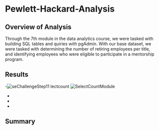 # Pewlett-Hackard-Analysis

## Overview of Analysis
Through the 7th module in the data analytics course, we were tasked with building SQL tables and quiries with pgAdmin.  With our base dataset, we were tasked with determining the number of retiring employees per title, and identifying employees who were eligible to participate in a mentorship program. 

## Results

  -![se![ChallengeStep11](https://user-images.githubusercontent.com/88443672/146457543-12992494-8aa9-4f92-a9b2-c840c1d1dec7.png)
lectcount](https://user-images.githubusercontent.com/88443672/146457529-b6a3e844-d6e9-4f62-bc5d-c91708ca626d.png)
![SelectCountModule](https://user-images.githubusercontent.com/88443672/146457534-3d923608-bc4a-4c75-a808-7b5c5ea286c3.png)

  -
  -
  -
  
## Summary

